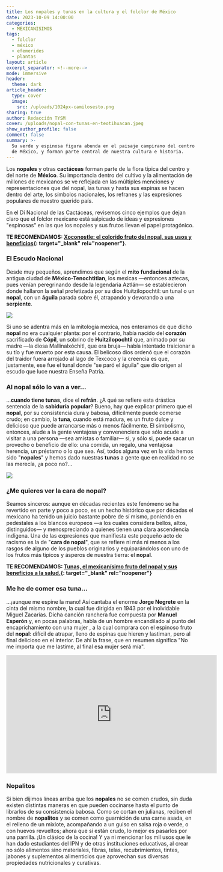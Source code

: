 ```yaml
---
title: Los nopales y tunas en la cultura y el folclor de México
date: 2023-10-09 14:00:00
categories:
  - MEXICANISIMOS
tags:
  - folclor
  - méxico
  - efemerides
  - plantas
layout: article
excerpt_separator: <!--more-->
mode: immersive
header:
  theme: dark
article_header:
  type: cover
  image:
    src: /uploads/1024px-camilosesto.png
sharing: true
author: Redacción TYSM
cover: /uploads/nopal-con-tunas-en-teotihuacan.jpeg
show_author_profile: false
comment: false
summary: >-
  Su verde y espinosa figura abunda en el paisaje campirano del centro y norte
  de México, y forman parte central de nuestra cultura e historia.
---
```

Los **nopales** y otras **cactáceas** forman parte de la flora típica del centro y del norte de **México**. Su importancia dentro del cultivo y la alimentación de millones de mexicanos se ve reflejada en las múltiples menciones y representaciones que del nopal, las tunas y hasta sus espinas se hacen dentro del arte, los símbolos nacionales, los refranes y las expresiones populares de nuestro querido país.

En el Dí Nacional de las Cactáceas, revisemos cinco ejemplos que dejan claro que el folclor mexicano está salpicado de ideas y expresiones "espinosas" en las que los nopales y sus frutos llevan el papel protagónico.

**TE RECOMENDAMOS:&nbsp;[Xoconostle: el colorido fruto del nopal, sus usos y beneficios](https://blog.tonoysumariachi.com/gastronomia/2022/11/29/xoconostle-el-colorido-fruto-del-nopal-sus-usos-y-beneficios.html){: target="_blank" rel="noopener"}.**

### El Escudo Nacional

Desde muy pequeños, aprendimos que según el **mito** **fundacional** de la antigua ciudad de **México-Tenochtitlan**, los mexicas —entonces aztecas, pues venían peregrinando desde la legendaria Aztlán— se establecieron donde hallaron la señal profetizada por su dios Huitzilopochtil: un tunal o un **nopal**, con un **águila** parada sobre él, atrapando y devorando a una **serpiente**.

![](https://upload.wikimedia.org/wikipedia/commons/thumb/d/d7/SculptureEagleNopalZocalo02.JPG/1024px-SculptureEagleNopalZocalo02.JPG)

Si uno se adentra más en la mitología mexica, nos enteramos de que dicho **nopal** no era cualquier planta: por el contrario, había nacido del **corazón** sacrificado de **Cópil**, un sobrino de&nbsp;**Huitzilopochtil** que, animado por su madre —la diosa Mallinalxóchitl, que era bruja— había intentado traicionar a su tío y fue muerto por esta causa. El belicoso dios ordenó que el corazón del traidor fuera arrojado al lago de Texcoco y la creencia es que, justamente, ese fue el tunal donde "se paró el águila" que dio origen al escudo que luce nuestra Enseña Patria.

### Al nopal sólo lo van a ver…

…**cuando tiene tunas**, dice el **refrán**. ¿A qué se refiere esta drástica sentencia de la **sabiduría** **popular**? Bueno, hay que explicar primero que el **nopal**, por su consistencia dura y babosa, difícilmente puede comerse crudo; en cambio, la **tuna**, cuando está madura, es un fruto dulce y delicioso que puede arrancarse más o menos fácilmente. El simbolismo, entonces, alude a la gente ventajosa y convenenciera que sólo acude a visitar a una persona —sea amistas o familiar— si, y sólo si, puede sacar un provecho o beneficio de ello: una comida, un regalo, una ventajosa herencia, un préstamo o lo que sea. Así, todos alguna vez en la vida hemos sido "**nopales**" y hemos dado nuestras **tunas** a gente que en realidad no se las merecía, ¿a poco no?…

![](https://upload.wikimedia.org/wikipedia/commons/thumb/9/9c/Higos_chumbos._Chumbera._Nopal.jpg/1024px-Higos_chumbos._Chumbera._Nopal.jpg)

### ¿Me quieres ver la cara de nopal?

Seamos sinceros: aunque en décadas recientes este fenómeno se ha revertido en parte y poco a poco, es un hecho histórico que por décadas el mexicano ha tenido un juicio bastante pobre de sí mismo, poniendo en pedestales a los blancos europeos —a los cuales considera bellos, altos, distinguidos— y menospreciando a quienes tienen una clara ascendencia indígena. Una de las expresiones que manifiesta este pequeño acto de racismo es la de "**cara de nopal**", que se refiere ni más ni menos a los rasgos de alguno de los pueblos originarios y equiparándolos con uno de los frutos más típicos y ásperos de nuestra tierra: el **nopal**.

**TE RECOMENDAMOS: [Tunas, el mexicanísimo fruto del nopal y sus beneficios a la salud.](https://blog.tonoysumariachi.com/gastronomia/2022/08/08/tunas-el-mexicanisimo-fruto-del-nopal-y-sus-beneficios-a-la-salud.html){: target="_blank" rel="noopener"}**

### Me he de comer esa tuna…

…¡aunque me espine la mano! Así cantaba el enorme **Jorge Negrete** en la cinta del mismo nombre, la cual fue dirigida en 1943 por el inolvidable Miguel Zacarías. Dicha canción ranchera fue compuesta por **Manuel Esperón** y, en pocas palabras, habla de un hombre encandilado al punto del encaprichamiento con una mujer , a la cual comprara con el espinoso fruto del **nopal**: difícil de atrapar, lleno de espinas que hieren y lastiman, pero al final delicioso en el interior. De ahí la frase, que en resumen significa "No me importa que me lastime, al final esa mujer será mía".

<iframe width="560" height="315" src="https://www.youtube.com/embed/g0UKZuA2CDM?si=6UtLlKsRbZW2zWD1" title="YouTube video player" frameborder="0" allow="accelerometer; autoplay; clipboard-write; encrypted-media; gyroscope; picture-in-picture; web-share" allowfullscreen=""></iframe>

### Nopalitos

Si bien dijimos líneas arriba que los **nopales** no se comen crudos, sin duda existen distintas maneras en que pueden cocinarse hasta el punto de librarlos de su consistencia babosa. Como se cortan en julianas, reciben el nombre de **nopalitos** y se comen como guarnición de una carne asada, en el relleno de un mixiote, acompañando a un guiso en salsa roja o verde, o con huevos revueltos; ahora que si están crudo, lo mejor es pasarlos por una parrilla. ¡Un clásico de la cocina! Y ya ni mencionar los mil usos que le han dado estudiantes del IPN y de otras instituciones educativas, al crear no sólo alimentos sino materiales, fibras, telas, recubrimientos, tintes, jabones y suplementos alimenticios que aprovechan sus diversas propiedades nutricionales y curativas.